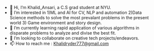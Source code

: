 - 👋 Hi, I’m Khalid_Ansari, a C.S grad student at NYU. 
- 👀 I’m interested in 1)ML and AI for CV, NLP and automation 2)Data Science methods to solve the most prevalant problems in the present world 3) Game environment and story design.
- 🌱 I’m currently learning rapid application of various algorithms in disparate problems to analyze and divise the best fit.
- 💞️ I’m looking to collaborate on creative tech projects/endeavors.
- 📫 How to reach me : Khalidryder777@gmail.com

<!---
khalidryder777/khalidryder777 is a ✨ special ✨ repository because its `README.md` (this file) appears on your GitHub profile.
You can click the Preview link to take a look at your changes.
--->
